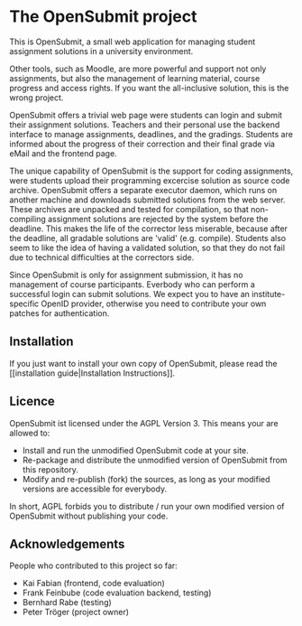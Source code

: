 # The OpenSubmit project

This is OpenSubmit, a small web application for managing student assignment solutions in a university environment.

Other tools, such as Moodle, are more powerful and support not only assignments, but also the management of learning material, course progress and access rights. If you want the all-inclusive solution, this is the wrong project.

OpenSubmit offers a trivial web page were students can login and submit their assignment solutions. Teachers and their personal use the backend interface to manage assignments, deadlines, and the gradings. Students are informed about the progress of their correction and their final grade via eMail and the frontend page.

The unique capability of OpenSubmit is the support for coding assignments, were students upload their programming excercise solution as source code archive. OpenSubmit offers a separate executor daemon, which runs on another machine and downloads submitted solutions from the web server. These archives are unpacked and tested for compilation,  so that non-compiling assignment solutions are rejected by the system before the deadline. This makes the life of the corrector less miserable, because after the deadline, all gradable solutions are 'valid' (e.g. compile). Students also seem to like the idea of having a validated solution, so that they do not fail due to technical difficulties at the correctors side.

Since OpenSubmit is only for assignment submission, it has no management of course participants. Everbody who can perform a successful login can submit solutions. We expect you to have an institute-specific OpenID provider, otherwise you need to contribute your own patches for authentication.

## Installation

If you just want to install your own copy of OpenSubmit, please read the [[installation guide|Installation Instructions]].

## Licence

OpenSubmit ist licensed under the AGPL Version 3. This means your are allowed to:

* Install and run the unmodified OpenSubmit code at your site.
* Re-package and distribute the unmodified version of OpenSubmit from this repository. 
* Modify and re-publish (fork) the sources, as long as your modified versions are accessible for everybody.

In short, AGPL forbids you to distribute / run your own modified version of OpenSubmit without publishing your code.
 
## Acknowledgements

People who contributed to this project so far:

* Kai Fabian (frontend, code evaluation)
* Frank Feinbube (code evaluation backend, testing)
* Bernhard Rabe (testing)
* Peter Tröger (project owner)

